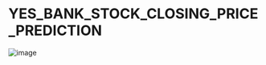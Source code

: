 # YES_BANK_STOCK_CLOSING_PRICE_PREDICTION

![image](https://github.com/NamiraMujawar/YES_BANK_STOCK_CLOSING_PRICE_PREDICTION/assets/120715329/d579c4f9-79a6-4563-a7b7-3ca139e9ad51)



